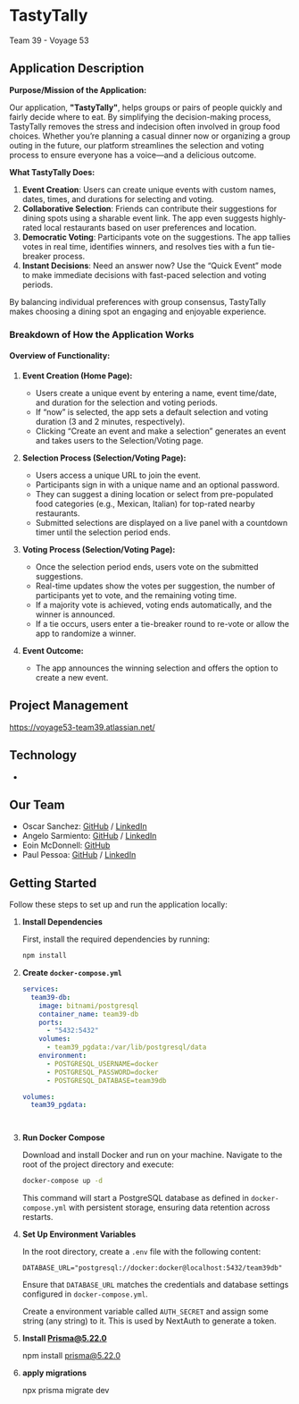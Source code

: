 # TastyTally
Team 39 - Voyage 53

## Application Description

**Purpose/Mission of the Application:**

Our application, **"TastyTally"**, helps groups or pairs of people quickly and fairly decide where to eat. By simplifying the decision-making process, TastyTally removes the stress and indecision often involved in group food choices. Whether you’re planning a casual dinner now or organizing a group outing in the future, our platform streamlines the selection and voting process to ensure everyone has a voice—and a delicious outcome.

**What TastyTally Does:**

1. **Event Creation**: Users can create unique events with custom names, dates, times, and durations for selecting and voting.
2. **Collaborative Selection**: Friends can contribute their suggestions for dining spots using a sharable event link. The app even suggests highly-rated local restaurants based on user preferences and location.
3. **Democratic Voting**: Participants vote on the suggestions. The app tallies votes in real time, identifies winners, and resolves ties with a fun tie-breaker process.
4. **Instant Decisions**: Need an answer now? Use the “Quick Event” mode to make immediate decisions with fast-paced selection and voting periods.

By balancing individual preferences with group consensus, TastyTally makes choosing a dining spot an engaging and enjoyable experience.

### **Breakdown of How the Application Works**

#### **Overview of Functionality:**
1. **Event Creation (Home Page):**
   - Users create a unique event by entering a name, event time/date, and duration for the selection and voting periods.
   - If “now” is selected, the app sets a default selection and voting duration (3 and 2 minutes, respectively).
   - Clicking “Create an event and make a selection” generates an event and takes users to the Selection/Voting page.

2. **Selection Process (Selection/Voting Page):**
   - Users access a unique URL to join the event.
   - Participants sign in with a unique name and an optional password.
   - They can suggest a dining location or select from pre-populated food categories (e.g., Mexican, Italian) for top-rated nearby restaurants.
   - Submitted selections are displayed on a live panel with a countdown timer until the selection period ends.

3. **Voting Process (Selection/Voting Page):**
   - Once the selection period ends, users vote on the submitted suggestions.
   - Real-time updates show the votes per suggestion, the number of participants yet to vote, and the remaining voting time.
   - If a majority vote is achieved, voting ends automatically, and the winner is announced.
   - If a tie occurs, users enter a tie-breaker round to re-vote or allow the app to randomize a winner.

4. **Event Outcome:**
   - The app announces the winning selection and offers the option to create a new event.


## Project Management

https://voyage53-team39.atlassian.net/

## Technology

- >

## Our Team

- Oscar Sanchez: [GitHub](https://github.com/oscarsanchez13) / [LinkedIn](https://www.linkedin.com/in/oscarsanchez13/)
- Angelo Sarmiento: [GitHub](https://github.com/LifeAsDev) / [LinkedIn](https://www.linkedin.com/in/angelo-sarmiento-1bab3b290/)
- Eoin McDonnell: [GitHub](https://github.com/oldmcdonnell)
- Paul Pessoa: [GitHub](https://github.com/paulpessoa) / [LinkedIn](https://www.linkedin.com/in/paulmspessoa/)

## Getting Started

Follow these steps to set up and run the application locally:

1. **Install Dependencies**

   First, install the required dependencies by running:

   ```bash
   npm install
   ```

2. **Create `docker-compose.yml`**

   ```yaml
   services:
     team39-db:
       image: bitnami/postgresql
       container_name: team39-db
       ports:
         - "5432:5432"
       volumes:
         - team39_pgdata:/var/lib/postgresql/data
       environment:
         - POSTGRESQL_USERNAME=docker
         - POSTGRESQL_PASSWORD=docker
         - POSTGRESQL_DATABASE=team39db

   volumes:
     team39_pgdata:




3. **Run Docker Compose**

   Download and install Docker and run on your machine. Navigate to the root of the project directory and execute:

   ```bash
   docker-compose up -d
   ```

   This command will start a PostgreSQL database as defined in `docker-compose.yml` with persistent storage, ensuring data retention across restarts.

4. **Set Up Environment Variables**

   In the root directory, create a `.env` file with the following content:

   ```env
   DATABASE_URL="postgresql://docker:docker@localhost:5432/team39db"
   ```

   Ensure that `DATABASE_URL` matches the credentials and database settings configured in `docker-compose.yml`.

   Create a environment variable called `AUTH_SECRET` and assign some string (any string) to it.
   This is used by NextAuth to generate a token.

5. **Install Prisma@5.22.0**

   npm install prisma@5.22.0

6. **apply migrations**

   npx prisma migrate dev
